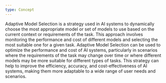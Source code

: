 ```yaml
---
type: Concept
---
```


Adaptive Model Selection is a strategy used in AI systems to dynamically choose the most appropriate model or set of models to use based on the current context or requirements of the task. This approach involves monitoring the performance and cost of different models and selecting the most suitable one for a given task. Adaptive Model Selection can be used to optimize the performance and cost of AI systems, particularly in scenarios where the requirements of the task may change over time or where different models may be more suitable for different types of tasks. This strategy can help to improve the efficiency, accuracy, and cost-effectiveness of AI systems, making them more adaptable to a wide range of user needs and scenarios.